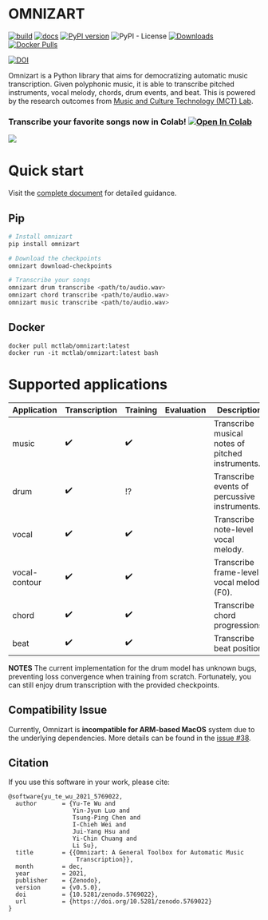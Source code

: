 # OMNIZART

[![build](https://github.com/Music-and-Culture-Technology-Lab/omnizart/workflows/general-check/badge.svg)](https://github.com/Music-and-Culture-Technology-Lab/omnizart/actions?query=workflow%3Ageneral-check)
[![docs](https://github.com/Music-and-Culture-Technology-Lab/omnizart/workflows/docs/badge.svg?branch=build_doc)](https://music-and-culture-technology-lab.github.io/omnizart-doc/)
[![PyPI version](https://badge.fury.io/py/omnizart.svg)](https://badge.fury.io/py/omnizart)
![PyPI - License](https://img.shields.io/pypi/l/omnizart)
[![Downloads](https://static.pepy.tech/personalized-badge/omnizart?period=month&units=international_system&left_color=grey&right_color=brightgreen&left_text=downloads/month)](https://pepy.tech/project/omnizart)
[![Docker Pulls](https://img.shields.io/docker/pulls/mctlab/omnizart)](https://hub.docker.com/r/mctlab/omnizart)

[![DOI](https://zenodo.org/badge/DOI/10.5281/zenodo.5769022.svg)](https://doi.org/10.5281/zenodo.5769022)

Omnizart is a Python library that aims for democratizing automatic music transcription.
Given polyphonic music, it is able to transcribe pitched instruments, vocal melody, chords, drum events, and beat.
This is powered by the research outcomes from [Music and Culture Technology (MCT) Lab](https://sites.google.com/view/mctl/home).

### Transcribe your favorite songs now in Colab! [![Open In Colab](https://colab.research.google.com/assets/colab-badge.svg)](https://bit.ly/OmnizartColab)
<a href="https://replicate.ai/breezewhite/omnizart"><img src="https://img.shields.io/static/v1?label=Replicate&message=Demo and Docker Image&color=blue"></a>

# Quick start

Visit the [complete document](https://music-and-culture-technology-lab.github.io/omnizart-doc/) for detailed guidance.

## Pip
``` bash
# Install omnizart
pip install omnizart

# Download the checkpoints
omnizart download-checkpoints

# Transcribe your songs
omnizart drum transcribe <path/to/audio.wav>
omnizart chord transcribe <path/to/audio.wav>
omnizart music transcribe <path/to/audio.wav>
```

## Docker
```
docker pull mctlab/omnizart:latest
docker run -it mctlab/omnizart:latest bash
```

# Supported applications
| Application      | Transcription      | Training           | Evaluation | Description                                      |
|------------------|--------------------|--------------------|------------|--------------------------------------------------|
| music            | :heavy_check_mark: | :heavy_check_mark: |            | Transcribe musical notes of pitched instruments. |
| drum             | :heavy_check_mark: | :interrobang:      |            | Transcribe events of percussive instruments.     |
| vocal            | :heavy_check_mark: | :heavy_check_mark: |            | Transcribe note-level vocal melody.              |
| vocal-contour    | :heavy_check_mark: | :heavy_check_mark: |            | Transcribe frame-level vocal melody (F0).        |
| chord            | :heavy_check_mark: | :heavy_check_mark: |            | Transcribe chord progressions.                   |
| beat             | :heavy_check_mark: | :heavy_check_mark: |            | Transcribe beat position.                        |

**NOTES**
The current implementation for the drum model has unknown bugs, preventing loss convergence when training from scratch.
Fortunately, you can still enjoy drum transcription with the provided checkpoints.

## Compatibility Issue
Currently, Omnizart is **incompatible for ARM-based MacOS** system due to the underlying dependencies.
More details can be found in the [issue #38](https://github.com/Music-and-Culture-Technology-Lab/omnizart/issues/38).

## Citation
If you use this software in your work, please cite:

```
@software{yu_te_wu_2021_5769022,
  author       = {Yu-Te Wu and
                  Yin-Jyun Luo and
                  Tsung-Ping Chen and
                  I-Chieh Wei and
                  Jui-Yang Hsu and
                  Yi-Chin Chuang and
                  Li Su},
  title        = {{Omnizart: A General Toolbox for Automatic Music 
                   Transcription}},
  month        = dec,
  year         = 2021,
  publisher    = {Zenodo},
  version      = {v0.5.0},
  doi          = {10.5281/zenodo.5769022},
  url          = {https://doi.org/10.5281/zenodo.5769022}
}
```
